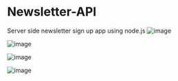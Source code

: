 # Newsletter-API
Server side newsletter sign up app using node.js
![image](https://user-images.githubusercontent.com/71471481/224829796-9ea30626-fd83-4cbe-8270-2c00e57c4561.png)


![image](https://user-images.githubusercontent.com/71471481/224830299-ed9ed815-db21-49d0-bd93-4698bd525d53.png)


![image](https://user-images.githubusercontent.com/71471481/224829875-bb299758-3f9a-4757-9af9-f661457ebeac.png)


![image](https://user-images.githubusercontent.com/71471481/224830426-fa35c39b-7052-4ba8-b231-91609b2b4016.png)
